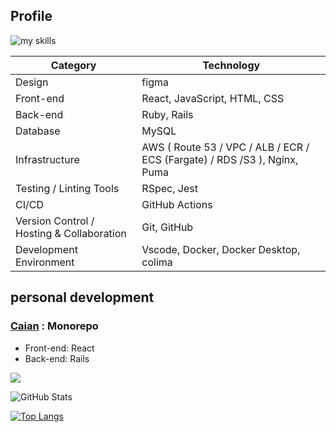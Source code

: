 ## Profile
<img alt="my skills" src="https://skillicons.dev/icons?theme=light&perline=8&i=figma,react,javascript,html,css,ruby,rails,redia,mysql,aws,nginx,puma,jest,rspec,githubactions,git,github,vscode,docker" />

| Category | Technology |
| --- | --- |
| Design | figma |
| Front-end | React, JavaScript, HTML, CSS |
| Back-end | Ruby, Rails |
| Database | MySQL |
| Infrastructure | AWS ( Route 53 / VPC / ALB / ECR / ECS (Fargate) / RDS /S3 ), Nginx, Puma |
| Testing / Linting Tools | RSpec, Jest |
| CI/CD | GitHub Actions |
| Version Control / Hosting & Collaboration | Git, GitHub |
| Development Environment | Vscode, Docker, Docker Desktop, colima |

## personal development
### [Caian](https://github.com/aki366/caian-app#readme) : Monorepo
  - Front-end: React
  - Back-end: Rails

![](https://github-profile-summary-cards.vercel.app/api/cards/profile-details?username=aki366&theme=vue)

![GitHub Stats](https://github-readme-stats.vercel.app/api?username=aki366&count_private=true)

[![Top Langs](https://github-readme-stats.vercel.app/api/top-langs/?username=aki366&layout=compact&langs_count=6)](https://github.com/anuraghazra/github-readme-stats)

<!--
**aki366/aki366** is a ✨ _special_ ✨ repository because its `README.md` (this file) appears on your GitHub profile.

Here are some ideas to get you started:

- 🔭 I’m currently working on ...
- 🌱 I’m currently learning ...
- 👯 I’m looking to collaborate on ...
- 🤔 I’m looking for help with ...
- 💬 Ask me about ...
- 📫 How to reach me: ...
- 😄 Pronouns: ...
- ⚡ Fun fact: ...
-->
